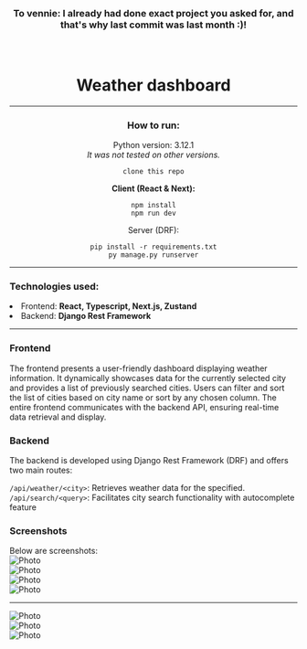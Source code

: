 <br />
<center>

### To vennie: I already had done exact project you asked for, and that's why last commit was last month :)!<br /><br /><br />
# Weather dashboard


<hr />

### How to run:<br />
Python version: 3.12.1
<br /> <i>It was not tested on other versions.</i>
<br />

```
clone this repo
```

<b>Client (React & Next):</b>
```
npm install
npm run dev
```



Server (DRF):

```
pip install -r requirements.txt
py manage.py runserver
```


<hr/>
</center>



### Technologies used: <br />

<li>Frontend: <b>React, Typescript, Next.js, Zustand</b></li>
<li>Backend: <b>Django Rest Framework</b></li>

<hr/>




### Frontend
<p>The frontend presents a user-friendly dashboard displaying weather information. It dynamically showcases data for the currently selected city and provides a list of previously searched cities. Users can filter and sort the list of cities based on city name or sort by any chosen column. The entire frontend communicates with the backend API, ensuring real-time data retrieval and display.</p>

### Backend
<p>The backend is developed using Django Rest Framework (DRF) and offers two main routes:

```/api/weather/<city>```: Retrieves weather data for the specified<city>. </br>
```/api/search/<query>```: Facilitates city search functionality with autocomplete feature</p>


### Screenshots
Below are screenshots:</br>
<img src="https://github.com/xstiff/weather-app/blob/main/photos/fe1.png?raw=true" alt="Photo"/></br>
<img src="https://github.com/xstiff/weather-app/blob/main/photos/fe%20sort.png?raw=true" alt="Photo"/></br>
<img src="https://github.com/xstiff/weather-app/blob/main/photos/fe%20search.png?raw=true" alt="Photo"/></br>
<img src="https://github.com/xstiff/weather-app/blob/main/photos/fe%20search%20no%20data.png?raw=true" alt="Photo"/></br>

<hr/>

<img src="https://github.com/xstiff/weather-app/blob/main/photos/ExampleResponse.png" alt="Photo"/></br>
<img src="https://github.com/xstiff/weather-app/blob/main/photos/example%20search.png?raw=true" alt="Photo"/></br>
<img src="https://github.com/xstiff/weather-app/blob/main/photos/server%20response.png?raw=true" alt="Photo"/>
